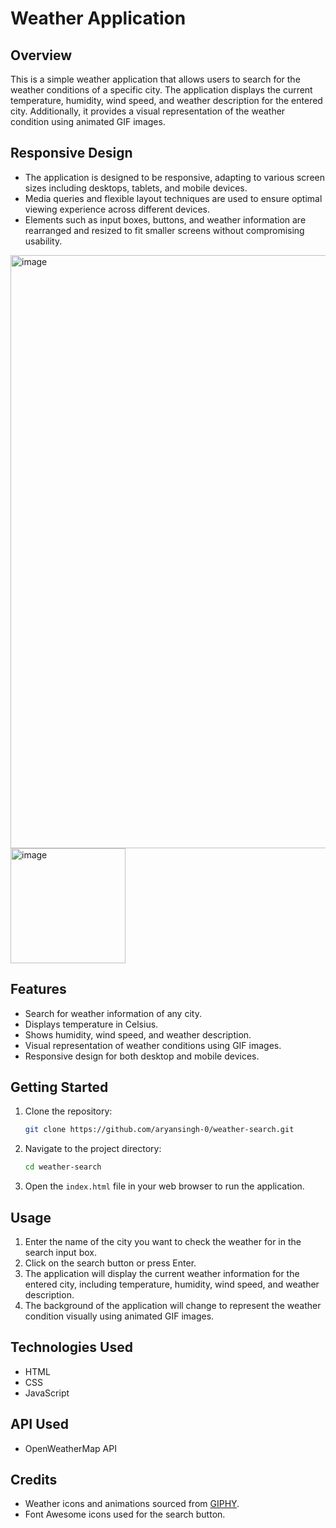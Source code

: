 # Weather Application

## Overview

This is a simple weather application that allows users to search for the weather conditions of a specific city. The application displays the current temperature, humidity, wind speed, and weather description for the entered city. Additionally, it provides a visual representation of the weather condition using animated GIF images.



## Responsive Design

- The application is designed to be responsive, adapting to various screen sizes including desktops, tablets, and mobile devices.
- Media queries and flexible layout techniques are used to ensure optimal viewing experience across different devices.
- Elements such as input boxes, buttons, and weather information are rearranged and resized to fit smaller screens without compromising usability.

<img width="949" alt="image" src="https://github.com/aryansingh-0/weather-search/assets/151323356/caabc8bd-0b0f-4721-aefc-2c2213f325be">
<img width="184" alt="image" src="https://github.com/aryansingh-0/weather-search/assets/151323356/7c6b2627-4cc4-4a53-a659-5a6d006e3c37">


## Features

- Search for weather information of any city.
- Displays temperature in Celsius.
- Shows humidity, wind speed, and weather description.
- Visual representation of weather conditions using GIF images.
- Responsive design for both desktop and mobile devices.

## Getting Started

1. Clone the repository:

   ```bash
   git clone https://github.com/aryansingh-0/weather-search.git
   ```

2. Navigate to the project directory:

   ```bash
   cd weather-search
   ```

3. Open the `index.html` file in your web browser to run the application.

## Usage

1. Enter the name of the city you want to check the weather for in the search input box.
2. Click on the search button or press Enter.
3. The application will display the current weather information for the entered city, including temperature, humidity, wind speed, and weather description.
4. The background of the application will change to represent the weather condition visually using animated GIF images.

## Technologies Used

- HTML
- CSS
- JavaScript

## API Used

- OpenWeatherMap API

## Credits

- Weather icons and animations sourced from [GIPHY](https://giphy.com/).
- Font Awesome icons used for the search button.


